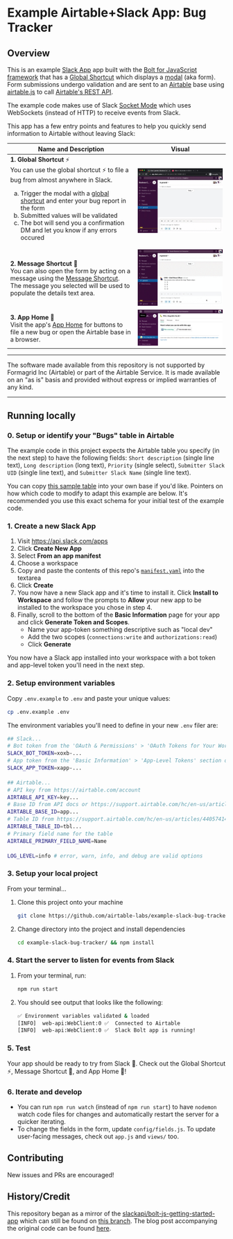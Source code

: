 # Example Airtable+Slack App: Bug Tracker

## Overview

This is an example [Slack App](https://api.slack.com/) app built with the [Bolt for JavaScript framework](https://slack.dev/bolt-js) that has a [Global Shortcut](https://api.slack.com/interactivity/shortcuts/using#global_shortcuts) which displays a [modal](https://api.slack.com/surfaces/modals#:~:text=Modals%20provide%20focused%20spaces%20ideal,of%20any%20other%20interface%20element.) (aka form). Form submissions undergo validation and are sent to an [Airtable](https://airtable.com) base using [airtable.js](https://github.com/airtable/airtable.js) to call [Airtable's REST API](https://support.airtable.com/hc/en-us/articles/203313985-Public-REST-API).

The example code makes use of Slack [Socket Mode](https://api.slack.com/apis/connections/socket) which uses WebSockets (instead of HTTP) to receive events from Slack.

This app has a few entry points and features to help you quickly send information to Airtable without leaving Slack:

| Name and Description 	| Visual 	|
|------------------------	|------------------------------------------------------------------------------------------------------------------------------------------------------------------------------------------------------------------------------------------------------------------------------------------------------------------------------------------------------------------------------------------------------------------------------------------------------------------------------------------------------------------	|
| **1. Global Shortcut** ⚡️ <br> You can use the global shortcut :zap: to file a bug from almost anywhere in Slack.     <ol type="a"><li>Trigger the modal with a [global shortcut](https://slackhq.com/speed-up-work-with-apps-for-slack) and enter your bug report in the form</li><li>Submitted values will be validated</li><li>The bot will send you a confirmation DM and let you know if any errors occured</li></ol> 	| [![](docs/global_shortcut.gif)](docs/global_shortcut.gif) |
| **2. Message Shortcut** 💬<br> You can also open the form by acting on a message using the [Message Shortcut](https://slack.com/help/articles/360004063011-Work-with-apps-in-Slack-using-shortcuts#message-shortcuts). The message you selected will be used to populate the details text area. 	| [![](docs/message_shortcut.gif)](docs/message_shortcut.gif) |
| **3. App Home** 🏡<br> Visit the app's [App Home](https://api.slack.com/surfaces/tabs) for buttons to file a new bug or open the Airtable base in a browser.	| [![](docs/app_home.png)](docs/app_home.png) |

---

The software made available from this repository is not supported by Formagrid Inc (Airtable) or part of the Airtable Service. It is made available on an "as is" basis and provided without express or implied warranties of any kind.

---

## Running locally

### 0. Setup or identify your "Bugs" table in Airtable

The example code in this project expects the Airtable table you specify (in the next step) to have the following fields: `Short description` (single line text), `Long description` (long text), `Priority` (single select), `Submitter Slack UID` (single line text), and `Submitter Slack Name` (single line text).

You can copy [this sample table](https://airtable.com/shrUnY5ULVeIcOfFr) into your own base if you'd like. Pointers on how which code to modify to adapt this example are below. It's recommended you use this exact schema for your initial test of the example code.


### 1. Create a new Slack App

1. Visit https://api.slack.com/apps
2. Click **Create New App**
3. Select **From an app manifest**
4. Choose a workspace
5. Copy and paste the contents of this repo's [`manifest.yaml`](manifest.yaml) into the textarea
6. Click **Create**
7. You now have a new Slack app and it's time to install it. Click **Install to Workspace** and follow the prompts to **Allow** your new app to be installed to the workspace you chose in step 4.
8. Finally, scroll to the bottom of the **Basic Information** page for your app and click **Generate Token and Scopes**. 
    - Name your app-token something descriptive such as "local dev"
    - Add the two scopes (`connections:write` and `authorizations:read`)
    - Click **Generate**

You now have a Slack app installed into your workspace with a bot token and app-level token you'll need in the next step.

### 2. Setup environment variables

Copy `.env.example` to `.env` and paste your unique values:

```zsh
cp .env.example .env
```

The environment variables you'll need to define in your new `.env` filer are:

```zsh
## Slack...
# Bot token from the 'OAuth & Permissions' > 'OAuth Tokens for Your Workspace' section of your Slack app config off of api.slack.com/apps
SLACK_BOT_TOKEN=xoxb-...
# App token from the 'Basic Information' > 'App-Level Tokens' section of your Slack app config off of api.slack.com/apps
SLACK_APP_TOKEN=xapp-...

## Airtable...
# API key from https://airtable.com/account
AIRTABLE_API_KEY=key...
# Base ID from API docs or https://support.airtable.com/hc/en-us/articles/4405741487383
AIRTABLE_BASE_ID=app...
# Table ID from https://support.airtable.com/hc/en-us/articles/4405741487383
AIRTABLE_TABLE_ID=tbl...
# Primary field name for the table
AIRTABLE_PRIMARY_FIELD_NAME=Name

LOG_LEVEL=info # error, warn, info, and debug are valid options
```

### 3. Setup your local project

From your terminal...

1. Clone this project onto your machine
    ```zsh
    git clone https://github.com/airtable-labs/example-slack-bug-tracker.git
    ```

2. Change directory into the project and install dependencies
    ```zsh
    cd example-slack-bug-tracker/ && npm install
    ```

### 4. Start the server to listen for events from Slack
1. From your terminal, run:
    ```zsh
    npm run start
    ```

2. You should see output that looks like the following:
    ```zsh
    ✅ Environment variables validated & loaded
    [INFO]  web-api:WebClient:0 ✅  Connected to Airtable
    [INFO]  web-api:WebClient:0 ✅  Slack Bolt app is running!
    ```

### 5. Test

Your app should be ready to try from Slack 🚀. Check out the Global Shortcut ⚡️, Message Shortcut 💬, and App Home 🏡!

### 6. Iterate and develop
- You can run `npm run watch` (instead of `npm run start`) to have `nodemon` watch code files for changes and automatically restart the server for a quicker iterating.
- To change the fields in the form, update `config/fields.js`. To update user-facing messages, check out `app.js` and `views/` too.

## Contributing

New issues and PRs are encouraged!


## History/Credit
This repository began as a mirror of the [slackapi/bolt-js-getting-started-app](https://github.com/slackapi/bolt-js-getting-started-app) which can still be found on [this branch](https://github.com/airtable-labs/example-slack-bug-tracker/tree/original-from_bolt-js-getting-started-app). The blog post accompanying the original code can be found [here](https://slack.dev/bolt-js/tutorial/getting-started).
